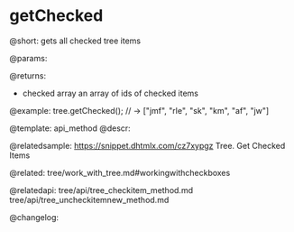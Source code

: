 getChecked
=============

@short: gets all checked tree items


@params:


@returns:
- checked	array		an array of ids of checked items


@example:
tree.getChecked(); // -> ["jmf", "rle", "sk", "km", "af", "jw"]


@template: api_method
@descr:

@relatedsample: https://snippet.dhtmlx.com/cz7xypgz	Tree. Get Checked Items

@related: tree/work_with_tree.md#workingwithcheckboxes

@relatedapi: tree/api/tree_checkitem_method.md
tree/api/tree_uncheckitemnew_method.md


@changelog:


